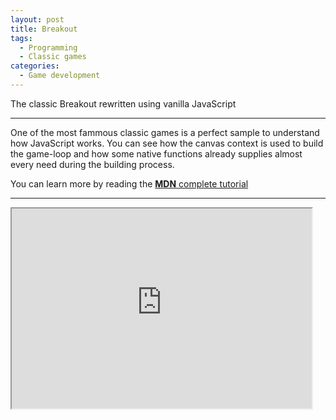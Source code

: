 ```yaml
---
layout: post
title: Breakout
tags:
  - Programming
  - Classic games
categories:
  - Game development
---
```


The classic Breakout rewritten using vanilla JavaScript

---

One of the most fammous classic games is a perfect sample to understand how JavaScript works.
You can see how the canvas context is used to build the game-loop and how some native functions already supplies almost every need during the building process.

You can learn more by reading the [**MDN** complete tutorial](https://developer.mozilla.org/en-US/docs/Games/Tutorials/2D_Breakout_game_pure_JavaScript)

---

<iframe src="https://eduardomessias.github.io/breakout/breakout" width="480" height="320" scrolling="no"></iframe>



